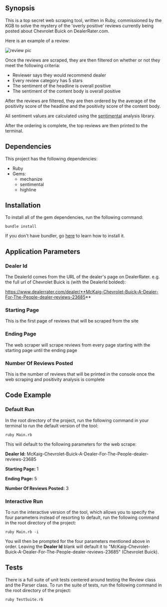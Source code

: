 ## Synopsis

This is a top secret web scraping tool, written in Ruby, commissioned by the KGB to solve the mystery of the 'overly positive' reviews currently being posted about Chevrolet Buick on DealerRater.com. 

Here is an example of a review:

![review pic](https://github.com/backdoer/Scraper/blob/master/Assets/review.png)

Once the reviews are scraped, they are then filtered on whether or not they meet the following criteria:

* Reviewer says they would recommend dealer
* Every review category has 5 stars
* The sentiment of the headline is overall positive
* The sentiment of the content body is overall positive  

After the reviews are filtered, they are then ordered by the average of the positivity score of the headline and the positivity score of the content body. 

All sentiment values are calculated using the [sentimental](https://github.com/7compass/sentimental) analysis library.

After the ordering is complete, the top reviews are then printed to the terminal.

## Dependencies
This project has the following dependencies:
* Ruby
* Gems:
	* mechanize
	* sentimental
	* highline

## Installation

To install all of the gem dependencies, run the following command:

```
bundle install
```

If you don't have bundler, go [here](http://bundler.io/) to learn how to install it.

## Application Parameters
### Dealer Id
The DealerId comes from the URL of the dealer's page on DealerRater.
e.g. the full url of Chevrolet Buick is (with the DealerId bolded):

https://www.dealerrater.com/dealer/**McKaig-Chevrolet-Buick-A-Dealer-For-The-People-dealer-reviews-23685**

### Starting Page
This is the first page of reviews that will be scraped from the site

### Ending Page
The web scraper will scrape reviews from every page starting with the starting page until the ending page

### Number Of Reviews Posted
This is the number of reviews that will be printed in the console once the web scraping and positivity analysis is complete

## Code Example

### Default Run
In the root directory of the project, run the following command in your terminal to run the default version of the tool:
```
ruby Main.rb
```

This will default to the following parameters for the web scrape:

**Dealer Id:** McKaig-Chevrolet-Buick-A-Dealer-For-The-People-dealer-reviews-23685

**Starting Page:** 1

**Ending Page:** 5

**Number Of Reviews Posted:** 3


### Interactive Run
To run the interactive version of the tool, which allows you to specify the four parameters instead of resorting to default, run the following command in the root directory of the project:

```
ruby Main.rb -i
```

You will then be prompted for the four parameters mentioned above in order. Leaving the **Dealer Id** blank will default it to "McKaig-Chevrolet-Buick-A-Dealer-For-The-People-dealer-reviews-23685" (Chevrolet Buick).


## Tests

There is a full suite of unit tests centered around testing the Review class and the Parser class. To run the suite of tests, run the following command in the root directory of the project:

```
ruby TestSuite.rb
```

